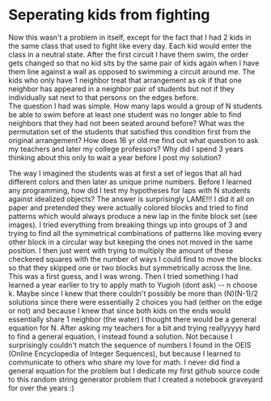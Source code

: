 # Seperating kids from fighting

Now this wasn't a problem in itself, except for the fact that I had 2 kids in the same class that used to fight like every day.
Each kid would enter the class in a neutral state.
After the first circuit I have them swim, the order gets changed so that no kid sits by the same pair of kids again when I have them line against a wall as opposed to swimming a circuit around me. 
The kids who only have 1 neighbor treat that arrangement as ok if that one neighbor has appeared in a neighbor pair of students but not if they individually sat next to that persons on the edges before.  
The question I had was simple. How many laps would a group of N students be able to swim before at least one student was no longer able to find neighbors that they had not been seated around before? What was the permutation set of the students that satisfied this condition first from the original arrangement? How does 16 yr old me find out what question to ask my teachers and later my college professors? Why did I spend 3 years thinking about this only to wait a year before I post my solution?

The way I imagined the students was at first a set of legos that all had different colors and then later as unique prime numbers. Before I learned any programming, how did I test my hypotheses for laps with N students against idealized objects? The answer is surprisingly LAME!!! I did it all on paper and pretended they were actually colored blocks and tried to find patterns which would always produce a new lap in the finite block set (see images). I tried everything from breaking things up into groups of 3 and trying to find all the symmetrical combinations of patterns like moving every other block in a circular way but keeping the ones not moved in the same position. I then just went with trying to multiply the amount of these checkered squares with the number of ways I could find to move the blocks so that they skipped one or two blocks but symmetrically across the line. This was a first guess, and I was wrong. Then I tried something I had learned a year earlier to try to apply math to Yugioh (dont ask) -- n choose k.  Maybe since I knew that there couldn't possibly be more than (N)(N-1)/2 solutions since there were essentially 2 choices you had (either on the edge or not) and because I knew that since both kids on the ends would essentially share 1 neighbor (the water) I thought there would be a general equation for N. After asking my teachers for a bit and trying reallyyyyy hard to find a general equation, I instead found a solution. Not because I surprisingly couldn't match the sequence of numbers I found in the OEIS (Online Encyclopedia of Integer Sequences), but because I learned to communicate to others who share my love for math. I never did find a general equation for the problem but I dedicate my first github source code to this random string generator problem that I created a notebook graveyard for over the years :) 

